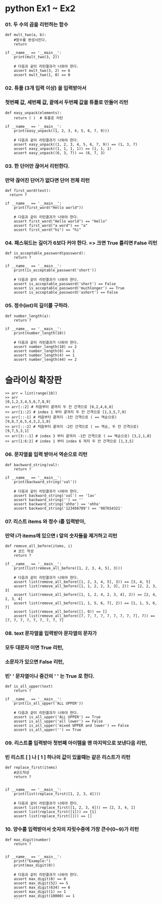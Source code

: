 # python Ex1 ~ Ex2
### 01.  두 수의 곱을 리턴하는 함수
```
def mult_two(a, b):
    #함수를 완성시킨다.
    return

if __name__ == '__main__':
    print(mult_two(3, 2))
    
    # 다음과 같이 리턴결과가 나와야 한다.
    assert mult_two(3, 2) == 6
    assert mult_two(1, 0) == 0
```

### 02. 튜플 (3개 입력 이상) 을 입력받아서 
### 첫번째 값, 세번째 값, 끝에서 두번째 값을 튜플로 만들어 리턴
```
def easy_unpack(elements):
    return ( )  # 튜플로 리턴

if __name__ == '__main__':
    print(easy_unpack((1, 2, 3, 4, 5, 6, 7, 9)))

    # 다음과 같이 리턴결과가 나와야 한다.
    assert easy_unpack((1, 2, 3, 4, 5, 6, 7, 9)) == (1, 3, 7)
    assert easy_unpack((1, 1, 1, 1)) == (1, 1, 1)
    assert easy_unpack((6, 3, 7)) == (6, 7, 3)
```

### 03.  한 단어만 끊어서 리턴한다. 
### 만약 끊어진 단어가 없다면 단어 전체 리턴
```
def first_word(text):
  return ?

if __name__ == '__main__':
    print(first_word("Hello world"))
    
    # 다음과 같이 리턴결과가 나와야 한다.
    assert first_word("Hello world") == "Hello"
    assert first_word("a word") == "a"
    assert first_word("hi") == "hi"
```

### 04. 패스워드는 길이가 6보다 커야 한다. => 크면 True 틀리면 False 리턴
```
def is_acceptable_password(password):
    return ?
    
if __name__ == '__main__':
    print(is_acceptable_password('short'))

    # 다음과 같이 리턴결과가 나와야 한다.
    assert is_acceptable_password('short') == False
    assert is_acceptable_password('muchlonger') == True
    assert is_acceptable_password('ashort') == False
```

### 05. 정수(int)의 길이를 구하라.
```
def number_length(a):
    return ?

if __name__ == '__main__':
    print(number_length(10))

    # 다음과 같이 리턴결과가 나와야 한다.
    assert number_length(10) == 2
    assert number_length(0) == 1
    assert number_length(4) == 1
    assert number_length(44) == 2
```
# 슬라이싱 확장판
```
>> arr = list(range(10)) 
>> arr 
[0,1,2,3,4,5,6,7,8,9] 
>> arr[::2] # 처음부터 끝까지 두 칸 간격으로 [0,2,4,6,8] 
>> arr[1::2] # index 1 부터 끝까지 두 칸 간격으로 [1,3,5,7,9] 
>> arr[::-1] # 처음부터 끝까지 -1칸 간격으로 ( == 역순으로) [9,8,7,6,5,4,3,2,1,0] 
>> arr[::-2] # 처음부터 끝까지 -2칸 간격으로 ( == 역순, 두 칸 간격으로) [9,7,5,3,1] 
>> arr[3::-1] # index 3 부터 끝까지 -1칸 간격으로 ( == 역순으로) [3,2,1,0] 
>> arr[1:6:2] # index 1 부터 index 6 까지 두 칸 간격으로 [1,3,5]
```

### 06. 문자열을 입력 받아서 역순으로 리턴
```
def backward_string(val):
    return ?

if __name__ == '__main__':
    print(backward_string('val'))

    # 다음과 같이 리턴결과가 나와야 한다.
    assert backward_string('val') == 'lav'
    assert backward_string('') == ''
    assert backward_string('ohho') == 'ohho'
    assert backward_string('123456789') == '987654321'
```
### 07. 리스트 items 와  정수 i를 입력받아,
### 만약 i가 items에 있으면 i 앞의 숫자들을 제거하고 리턴
```
def remove_all_before(items, i) 
    # 코드 작성
    return ? 

if __name__ == '__main__':
    print(list(remove_all_before([1, 2, 3, 4, 5], 3)))
    
    # 다음과 같이 리턴결과가 나와야 한다.
    assert list(remove_all_before([1, 2, 3, 4, 5], 3)) == [3, 4, 5]
    assert list(remove_all_before([1, 1, 2, 2, 3, 3], 2)) == [2, 2, 3, 3]
    assert list(remove_all_before([1, 1, 2, 4, 2, 3, 4], 2)) == [2, 4, 2, 3, 4]
    assert list(remove_all_before([1, 1, 5, 6, 7], 2)) == [1, 1, 5, 6, 7]
    assert list(remove_all_before([], 0)) == []
    assert list(remove_all_before([7, 7, 7, 7, 7, 7, 7, 7, 7], 7)) == [7, 7, 7, 7, 7, 7, 7, 7, 7]
```

### 08. text 문자열을 입력받아 문자열의 문자가
### 모두 대문자 이면 True 리턴,
### 소문자가 있으면 False 리턴, 
### 빈'  ' 문자열이나 중간의 '  ' 는  True 로 한다.
```
def is_all_upper(text)
    return ?
    
if __name__ == '__main__':
    print(is_all_upper('ALL UPPER'))

    # 다음과 같이 리턴결과가 나와야 한다.
    assert is_all_upper('ALL UPPER') == True
    assert is_all_upper('all lower') == False
    assert is_all_upper('mixed UPPER and lower') == False
    assert is_all_upper('') == True
```

### 09.  리스트를 입력받아 첫번째 아이템을 맨 마지막으로 보낸다음 리턴,
### 빈 리스트 [ ] 나  [ 1 ] 하나의 값이 있을때는 같은 리스트가 리턴
```
def replace_first(items)
    #코드작성      
    return ?
   

if __name__ == '__main__':
    print(list(replace_first([1, 2, 3, 4])))

    # 다음과 같이 리턴결과가 나와야 한다.
    assert list(replace_first([1, 2, 3, 4])) == [2, 3, 4, 1]
    assert list(replace_first([1])) == [1]
    assert list(replace_first([])) == []
```

### 10. 양수를 입력받아서 숫자의 자릿수중에 가장 큰수(0~9)가 리턴
```
def max_digit(number)
    return ?


if __name__ == '__main__':
    print("Example:")
    print(max_digit(0))

    # 다음과 같이 리턴결과가 나와야 한다.
    assert max_digit(0) == 0
    assert max_digit(52) == 5
    assert max_digit(634) == 6
    assert max_digit(1) == 1
    assert max_digit(10000) == 1
    ```
